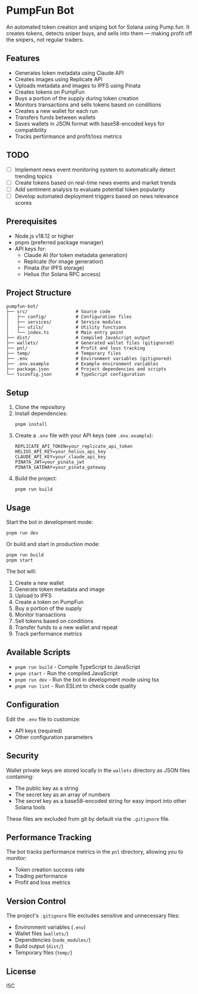 # PumpFun Bot

An automated token creation and sniping bot for Solana using Pump.fun. It creates tokens, detects sniper buys, and sells into them — making profit off the snipers, not regular traders.

## Features

- Generates token metadata using Claude API
- Creates images using Replicate API
- Uploads metadata and images to IPFS using Pinata
- Creates tokens on PumpFun
- Buys a portion of the supply during token creation
- Monitors transactions and sells tokens based on conditions
- Creates a new wallet for each run
- Transfers funds between wallets
- Saves wallets in JSON format with base58-encoded keys for compatibility
- Tracks performance and profit/loss metrics

## TODO

- [ ] Implement news event monitoring system to automatically detect trending topics
- [ ] Create tokens based on real-time news events and market trends
- [ ] Add sentiment analysis to evaluate potential token popularity
- [ ] Develop automated deployment triggers based on news relevance scores

## Prerequisites

- Node.js v18.12 or higher
- pnpm (preferred package manager)
- API keys for:
  - Claude AI (for token metadata generation)
  - Replicate (for image generation)
  - Pinata (for IPFS storage)
  - Helius (for Solana RPC access)

## Project Structure

```
pumpfun-bot/
├── src/                  # Source code
│   ├── config/           # Configuration files
│   ├── services/         # Service modules
│   ├── utils/            # Utility functions
│   └── index.ts          # Main entry point
├── dist/                 # Compiled JavaScript output
├── wallets/              # Generated wallet files (gitignored)
├── pnl/                  # Profit and loss tracking
├── temp/                 # Temporary files
├── .env                  # Environment variables (gitignored)
├── .env.example          # Example environment variables
├── package.json          # Project dependencies and scripts
└── tsconfig.json         # TypeScript configuration
```

## Setup

1. Clone the repository
2. Install dependencies:
   ```
   pnpm install
   ```
3. Create a `.env` file with your API keys (see `.env.example`):
   ```
   REPLICATE_API_TOKEN=your_replicate_api_token
   HELIUS_API_KEY=your_helius_api_key
   CLAUDE_API_KEY=your_claude_api_key
   PINATA_JWT=your_pinata_jwt
   PINATA_GATEWAY=your_pinata_gateway
   ```
4. Build the project:
   ```
   pnpm run build
   ```

## Usage

Start the bot in development mode:

```
pnpm run dev
```

Or build and start in production mode:

```
pnpm run build
pnpm start
```

The bot will:

1. Create a new wallet
2. Generate token metadata and image
3. Upload to IPFS
4. Create a token on PumpFun
5. Buy a portion of the supply
6. Monitor transactions
7. Sell tokens based on conditions
8. Transfer funds to a new wallet and repeat
9. Track performance metrics

## Available Scripts

- `pnpm run build` - Compile TypeScript to JavaScript
- `pnpm start` - Run the compiled JavaScript
- `pnpm run dev` - Run the bot in development mode using tsx
- `pnpm run lint` - Run ESLint to check code quality

## Configuration

Edit the `.env` file to customize:

- API keys (required)
- Other configuration parameters

## Security

Wallet private keys are stored locally in the `wallets` directory as JSON files containing:

- The public key as a string
- The secret key as an array of numbers
- The secret key as a base58-encoded string for easy import into other Solana tools

These files are excluded from git by default via the `.gitignore` file.

## Performance Tracking

The bot tracks performance metrics in the `pnl` directory, allowing you to monitor:

- Token creation success rate
- Trading performance
- Profit and loss metrics

## Version Control

The project's `.gitignore` file excludes sensitive and unnecessary files:

- Environment variables (`.env`)
- Wallet files (`wallets/`)
- Dependencies (`node_modules/`)
- Build output (`dist/`)
- Temporary files (`temp/`)

## License

ISC
